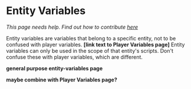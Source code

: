 # Entity Variables

*This page needs help. Find out how to contribute [here](../../README.md)*

Entity variables are variables that belong to a specific entity, not to be confused with player variables. **[link text to Player Variables page]** Entity variables can only be used in the scope of that entity's scripts. Don't confuse these with player variables, which are different.

**general purpose entity-variables page**

**maybe combine with Player Variables page?**




